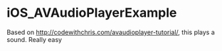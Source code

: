 iOS_AVAudioPlayerExample
========================

Based on http://codewithchris.com/avaudioplayer-tutorial/, this plays a sound. Really easy
